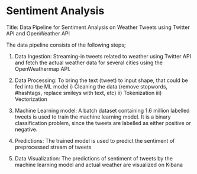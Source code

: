 # Sentiment Analysis
Title: Data Pipeline for Sentiment Analysis on Weather Tweets using Twitter API and OpenWeather API

The data pipeline consists of the following steps;
1. Data Ingestion: Streaming-in tweets related to weather using Twitter API and fetch the actual
weather data for several cities using the OpenWeathermap API.

2. Data Processing: To bring the text (tweet) to input shape, that could be fed into the ML model
i) Cleaning the data (remove stopwords, #hashtags, replace smileys with text, etc) 
ii) Tokenization
iii) Vectorization

3. Machine Learning model: A batch dataset containing 1.6 million labelled tweets is used to train the machine learning model. It is a binary classification problem, since the tweets are labelled as either positive or negative.

4. Predictions: The trained model is used to predict the sentiment of preprocessed stream of tweets 

5. Data Visualization: The predictions of sentiment of tweets by the machine learning model and
actual weather are visualized on Kibana
